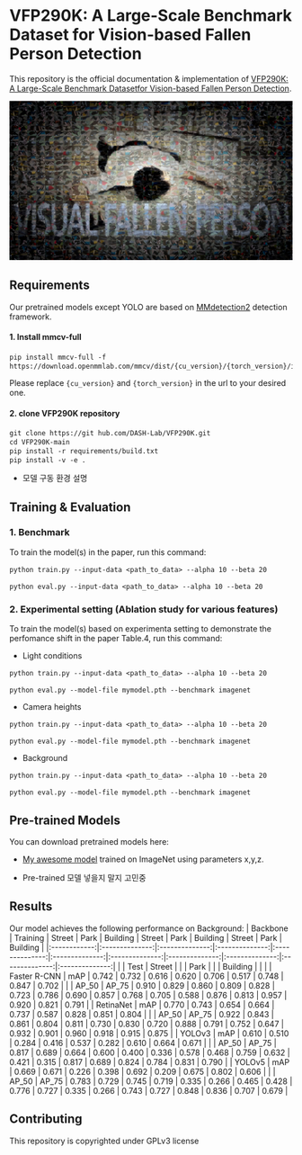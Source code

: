 # VFP290K: A Large-Scale Benchmark Dataset for Vision-based Fallen Person Detection

This repository is the official documentation & implementation of [VFP290K: A Large-Scale Benchmark Datasetfor Vision-based Fallen Person Detection](https://openreview.net/forum?id=y2AbfIXgBK3). 

![VFP290K](./images/teaser.jpg)

## Requirements

Our pretrained models except YOLO are based on [MMdetection2](https://github.com/open-mmlab/mmdetection) detection framework.
#### 1. Install mmcv-full
```setup
pip install mmcv-full -f https://download.openmmlab.com/mmcv/dist/{cu_version}/{torch_version}/index.html
```
Please replace `{cu_version}` and `{torch_version}` in the url to your desired one.

#### 2. clone VFP290K repository
```setup
git clone https://git hub.com/DASH-Lab/VFP290K.git
cd VFP290K-main
pip install -r requirements/build.txt
pip install -v -e .
```
- 모델 구동 환경 설명

## Training & Evaluation

### 1. Benchmark
To train the model(s) in the paper, run this command:

```train
python train.py --input-data <path_to_data> --alpha 10 --beta 20
```
```eval
python eval.py --input-data <path_to_data> --alpha 10 --beta 20
```

### 2. Experimental setting (Ablation study for various features)
To train the model(s) based on experimenta setting to demonstrate the perfomance shift in the paper Table.4, run this command:

- Light conditions
```train
python train.py --input-data <path_to_data> --alpha 10 --beta 20
```

```eval
python eval.py --model-file mymodel.pth --benchmark imagenet
```

- Camera heights
```train
python train.py --input-data <path_to_data> --alpha 10 --beta 20
```
```eval
python eval.py --model-file mymodel.pth --benchmark imagenet
```

- Background
```train
python train.py --input-data <path_to_data> --alpha 10 --beta 20
```
```eval
python eval.py --model-file mymodel.pth --benchmark imagenet
```

## Pre-trained Models
You can download pretrained models here:
- [My awesome model](https://drive.google.com/mymodel.pth) trained on ImageNet using parameters x,y,z. 

- Pre-trained 모델 넣을지 말지 고민중


## Results
Our model achieves the following performance on  Background:
|   Backbone   |    Training    |     Street     |      Park      |    Building    |     Street     |      Park      |    Building    |     Street     |      Park      |    Building    |
|:------------:|:--------------:|:--------------:|:--------------:|:--------------:|:--------------:|:--------------:|:--------------:|:--------------:|:--------------:|:--------------:|
|              |      Test      |     Street     |                |                |      Park      |                |                |    Building    |                |                |
| Faster R-CNN |       mAP      |      0.742     |      0.732     |      0.616     |      0.620     |      0.706     |      0.517     |      0.748     |      0.847     |      0.702     |
|              | AP_50 \| AP_75 | 0.910 \| 0.829 | 0.860 \| 0.809 | 0.828 \| 0.723 | 0.786 \| 0.690 | 0.857 \| 0.768 | 0.705 \| 0.588 | 0.876 \| 0.813 | 0.957 \| 0.920 | 0.821 \| 0.791 |
|   RetinaNet  |       mAP      |      0.770     |      0.743     |      0.654     |      0.664     |      0.737     |      0.587     |      0.828     |      0.851     |      0.804     |
|              | AP_50 \| AP_75 | 0.922 \| 0.843 | 0.861 \| 0.804 | 0.811 \| 0.730 | 0.830 \| 0.720 | 0.888 \| 0.791 | 0.752 \| 0.647 | 0.932 \| 0.901 | 0.960 \| 0.918 | 0.915 \| 0.875 |
|    YOLOv3    |       mAP      |      0.610     |      0.510     |      0.284     |      0.416     |      0.537     |      0.282     |      0.610     |      0.664     |      0.671     |
|              | AP_50 \| AP_75 | 0.817 \| 0.689 | 0.664 \| 0.600 | 0.400 \| 0.336 | 0.578 \| 0.468 | 0.759 \| 0.632 | 0.421 \| 0.315 | 0.817 \| 0.689 | 0.824 \| 0.784 | 0.831 \| 0.790 |
|    YOLOv5    |       mAP      |      0.669     |      0.671     |      0.226     |      0.398     |      0.692     |      0.209     |      0.675     |      0.802     |      0.606     |
|              | AP_50 \| AP_75 | 0.783 \| 0.729 | 0.745 \| 0.719 | 0.335 \| 0.266 | 0.465 \| 0.428 | 0.776 \| 0.727 | 0.335 \| 0.266 | 0.743 \| 0.727 | 0.848 \| 0.836 | 0.707 \| 0.679 |



## Contributing
This repository is copyrighted under GPLv3 license 
